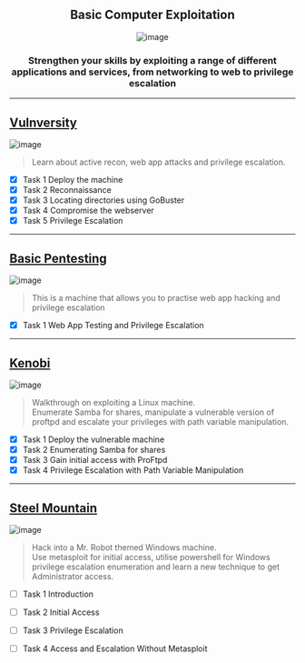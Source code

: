 <div align="center">

## Basic Computer Exploitation

![image](https://user-images.githubusercontent.com/51442719/172025563-62cc34d8-8296-4ab1-af67-4d54b8232410.png)
    
### Strengthen your skills by exploiting a range of different applications and services, from networking to web to privilege escalation

</div>

---

## [Vulnversity](https://tryhackme.com/room/vulnversity) 
![image](https://user-images.githubusercontent.com/51442719/172150092-151ffcef-331b-4719-a3a1-1dec0c8e04c8.png)
> Learn about active recon, web app attacks and privilege escalation.
  - [x] Task 1  Deploy the machine
  - [x] Task 2  Reconnaissance
  - [x] Task 3  Locating directories using GoBuster
  - [x] Task 4  Compromise the webserver
  - [x] Task 5  Privilege Escalation
  
---

## [Basic Pentesting](https://tryhackme.com/room/basicpentestingjt) 
![image](https://user-images.githubusercontent.com/51442719/172150124-40026c9a-3c58-4592-bbe9-8a4a0aa0f969.png)
> This is a machine that allows you to practise web app hacking and privilege escalation
  - [x] Task 1  Web App Testing and Privilege Escalation

---

## [Kenobi](https://tryhackme.com/room/kenobi)
![image](https://user-images.githubusercontent.com/51442719/172150170-b0b5a66f-b963-4f9f-a613-8d25d5cc970c.png)
> Walkthrough on exploiting a Linux machine. <br> Enumerate Samba for shares, manipulate a vulnerable version of proftpd and escalate your privileges with path variable manipulation.
  - [x] Task 1  Deploy the vulnerable machine
  - [x] Task 2  Enumerating Samba for shares
  - [x] Task 3  Gain initial access with ProFtpd
  - [x] Task 4  Privilege Escalation with Path Variable Manipulation
  
---

## [Steel Mountain](https://tryhackme.com/room/steelmountain) 
![image](https://user-images.githubusercontent.com/51442719/172150204-719202e2-dcf2-4cd2-869b-3b59252eddfc.png)
> Hack into a Mr. Robot themed Windows machine. <br> Use metasploit for initial access, utilise powershell for Windows privilege escalation enumeration and learn a new technique to get Administrator access.
  - [ ] Task 1  Introduction
  - [ ] Task 2  Initial Access
  - [ ] Task 3  Privilege Escalation
  - [ ] Task 4  Access and Escalation Without Metasploit


